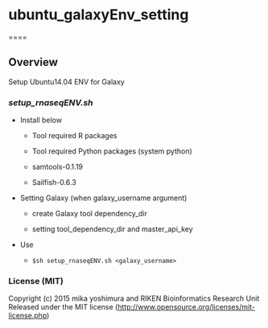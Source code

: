 # ubuntu_galaxyEnv_setting

====

## Overview
Setup Ubuntu14.04 ENV for Galaxy

### *setup_rnaseqENV.sh* 

- Install below

	- Tool required R packages

	- Tool required Python packages (system python)

	- samtools-0.1.19

	- Sailfish-0.6.3

- Setting Galaxy (when galaxy_username argument)

	- create Galaxy tool dependency_dir

	- setting tool_dependency_dir and master_api_key
 
- Use

	- `$sh setup_rnaseqENV.sh <galaxy_username>`

### License (MIT)

Copyright (c) 2015 mika yoshimura and RIKEN Bioinformatics Research Unit Released under the MIT license (http://www.opensource.org/licenses/mit-license.php)
